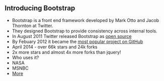 ##  Introducing Bootstrap

* Bootstrap is a front end framework developed by Mark Otto and Jacob Thornton at Twitter.
 * They designed Bootstrap to provide consistency across internal tools. 
* In August 2011 Twitter released Bootstrap as [open source](https://github.com/twbs/bootstrap)
* By Febuary 2012 it became the [most popular project on GitHub](https://github.com/search?q=stars%3a%3E1&s=stars&type=Repositories)
 * April 2014 - over 66k stars and 24k forks
 * 2x more stars and almost 4x more forks than jquery!
* Who uses it?
 * NASA
 * MSNBC
 * [More](http://expo.getbootstrap.com/)